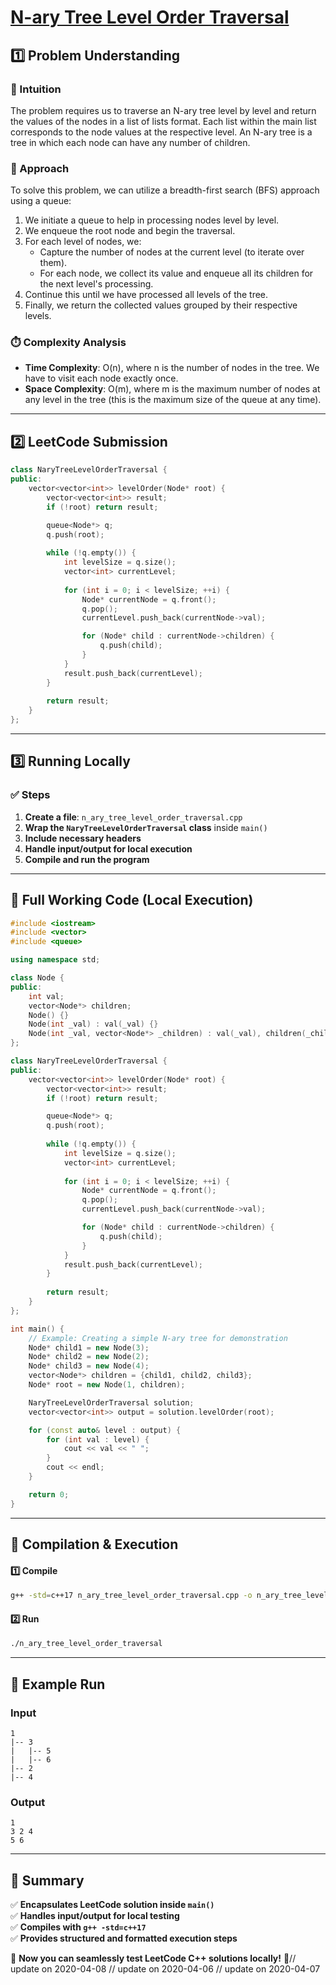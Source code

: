 # **[N-ary Tree Level Order Traversal](https://leetcode.com/problems/n-ary-tree-level-order-traversal/description/)**  

## **1️⃣ Problem Understanding**  
### **📌 Intuition**  
The problem requires us to traverse an N-ary tree level by level and return the values of the nodes in a list of lists format. Each list within the main list corresponds to the node values at the respective level. An N-ary tree is a tree in which each node can have any number of children. 

### **🚀 Approach**  
To solve this problem, we can utilize a breadth-first search (BFS) approach using a queue:
1. We initiate a queue to help in processing nodes level by level.
2. We enqueue the root node and begin the traversal.
3. For each level of nodes, we:
   - Capture the number of nodes at the current level (to iterate over them).
   - For each node, we collect its value and enqueue all its children for the next level's processing.
4. Continue this until we have processed all levels of the tree.
5. Finally, we return the collected values grouped by their respective levels.

### **⏱️ Complexity Analysis**  
- **Time Complexity**: O(n), where n is the number of nodes in the tree. We have to visit each node exactly once.  
- **Space Complexity**: O(m), where m is the maximum number of nodes at any level in the tree (this is the maximum size of the queue at any time).

---  

## **2️⃣ LeetCode Submission**  
```cpp
class NaryTreeLevelOrderTraversal {
public:
    vector<vector<int>> levelOrder(Node* root) {
        vector<vector<int>> result;
        if (!root) return result;

        queue<Node*> q;
        q.push(root);
        
        while (!q.empty()) {
            int levelSize = q.size();
            vector<int> currentLevel;
            
            for (int i = 0; i < levelSize; ++i) {
                Node* currentNode = q.front();
                q.pop();
                currentLevel.push_back(currentNode->val);

                for (Node* child : currentNode->children) {
                    q.push(child);
                }
            }
            result.push_back(currentLevel);
        }
        
        return result;
    }
};
```  

---  

## **3️⃣ Running Locally**  
### **✅ Steps**  
1. **Create a file**: `n_ary_tree_level_order_traversal.cpp`  
2. **Wrap the `NaryTreeLevelOrderTraversal` class** inside `main()`  
3. **Include necessary headers**  
4. **Handle input/output for local execution**  
5. **Compile and run the program**  

---  

## **📝 Full Working Code (Local Execution)**  
```cpp
#include <iostream>
#include <vector>
#include <queue>

using namespace std;

class Node {
public:
    int val;
    vector<Node*> children;
    Node() {}
    Node(int _val) : val(_val) {}
    Node(int _val, vector<Node*> _children) : val(_val), children(_children) {}
};

class NaryTreeLevelOrderTraversal {
public:
    vector<vector<int>> levelOrder(Node* root) {
        vector<vector<int>> result;
        if (!root) return result;

        queue<Node*> q;
        q.push(root);
        
        while (!q.empty()) {
            int levelSize = q.size();
            vector<int> currentLevel;
            
            for (int i = 0; i < levelSize; ++i) {
                Node* currentNode = q.front();
                q.pop();
                currentLevel.push_back(currentNode->val);

                for (Node* child : currentNode->children) {
                    q.push(child);
                }
            }
            result.push_back(currentLevel);
        }
        
        return result;
    }
};

int main() {
    // Example: Creating a simple N-ary tree for demonstration
    Node* child1 = new Node(3);
    Node* child2 = new Node(2);
    Node* child3 = new Node(4);
    vector<Node*> children = {child1, child2, child3};
    Node* root = new Node(1, children);

    NaryTreeLevelOrderTraversal solution;
    vector<vector<int>> output = solution.levelOrder(root);

    for (const auto& level : output) {
        for (int val : level) {
            cout << val << " ";
        }
        cout << endl;
    }

    return 0;
}
```  

---  

## **🔧 Compilation & Execution**  
#### **1️⃣ Compile**  
```bash
g++ -std=c++17 n_ary_tree_level_order_traversal.cpp -o n_ary_tree_level_order_traversal
```  

#### **2️⃣ Run**  
```bash
./n_ary_tree_level_order_traversal
```  

---  

## **🎯 Example Run**  
### **Input**  
```
1
|-- 3
|   |-- 5
|   |-- 6
|-- 2
|-- 4
```  
### **Output**  
```
1 
3 2 4 
5 6 
```  

---  

## **📌 Summary**  
✅ **Encapsulates LeetCode solution inside `main()`**  
✅ **Handles input/output for local testing**  
✅ **Compiles with `g++ -std=c++17`**  
✅ **Provides structured and formatted execution steps**  

🚀 **Now you can seamlessly test LeetCode C++ solutions locally!** 🚀// update on 2020-04-08
// update on 2020-04-06
// update on 2020-04-07
